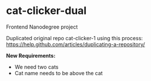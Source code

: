 # cat-clicker-dual
Frontend Nanodegree project

Duplicated original repo cat-clicker-1 using this process: https://help.github.com/articles/duplicating-a-repository/

**New Requirements:** 
* We need two cats
* Cat name needs to be above the cat